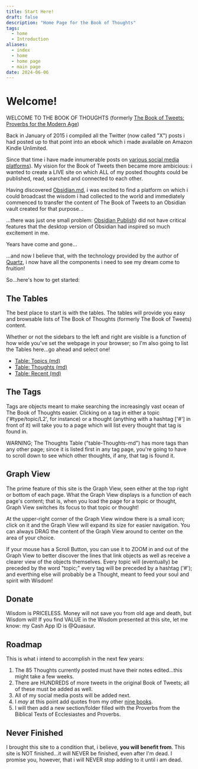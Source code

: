 ```yaml
---
title: Start Here!
draft: false
description: "Home Page for the Book of Thoughts"
tags:
  - home
  - Introduction
aliases:
  - index
  - home
  - home page
  - main page
date: 2024-06-06
---
```

# Welcome!
WELCOME TO THE BOOK OF THOUGHTS (formerly [The Book of Tweets: Proverbs for the Modern Age](https://www.amazon.com/Book-Tweets-Proverbs-Modern-Age-ebook/dp/B00RSE25H2))

Back in January of 2015 i compiled all the Twitter (now called "X") posts i had posted up to that point into an ebook which i made available on Amazon Kindle Unlimited.

Since that time i have made innumerable posts on [various social media platforms](https://www.clmjournal.com/all-the-links)). My vision for the Book of Tweets then became more ambicious: i wanted to create a LIVE site on which ALL of my posted thoughts could be published, read, searched and connected to each other.

Having discovered [Obsidian.md](https://obsidian.md), i was excited to find a platform on which i could broadcast the wisdom i had collected to the world and immediately commenced to transfer the content of The Book of Tweets to an Obsidian vault created for that purpose...

...there was just one small problem: [Obsidian Publish](https://obsidian.md/publish)) did not have critical features that the desktop version of Obsidian had inspired so much excitement in me.

Years have come and gone...

...and now I believe that, with the technology provided by the author of [Quartz](https://quartz.jzhao.xyz/), i now have all the components i need to see my dream come to fruition!

So...here's how to get started:

## The Tables
The best place to start is with the tables. The tables will provide you easy and browsable lists of The Book of Thoughts (formerly The Book of Tweets) content.

Whether or not the sidebars to the left and right are visible is a function of how wide you've set the webpage in your browser; so I'm also going to list the Tables here...go ahead and select one!
- [Table: Topics (md)](Tables/table-TOPICS-md)
- [Table: Thoughts (md)](Tables/table-THOUGHTS-md)
- [Table: Recent (md)](Tables/table-RECENT-md)

## The Tags
Tags are objects meant to make searching the increasingly vast ocean of The Book of Thoughts easier. Clicking on a tag in either a topic ('#type/topic/L2', for instance) or a thought (anything with a hashtag ['#'] in front of it) will take you to a page which will list every thought that tag is found in.

WARNING; The Thoughts Table ("table-Thoughts-md") has more tags than any other page; since it is listed first in any tag page, you're going to have to scroll down to see which other thoughts, if any, that tag is found it.
## Graph View
The prime feature of this site is the Graph View, seen either at the top right or bottom of each page. What the Graph View displays is a function of each page's content; that is, when you load the page for a topic or thought, Graph View switches its focus to that topic or thought!

At the upper-right corner of the Graph View window there is a small icon; click on it and the Graph View will expand its size for easier navigation. You can always DRAG the content of the Graph View around to center on the area of your choice.

If your mouse has a Scroll Button, you can use it to ZOOM in and out of the Graph View to better discover the lines that link objects as well as receive a clearer view of the objects themselves. Every topic will (eventually) be preceded by the word "topic;" every tag will be preceded by a hashtag ('#'); and everthing else will probably be a Thought, meant to feed your soul and spirit with Wisdom!

## Donate
Wisdom is PRICELESS. Money will not save you from old age and death, but Wisdom will! If you find VALUE in the Wisdom presented at this site, let me know: my Cash App ID is @Quasaur.

## Roadmap
This is what i intend to accomplish in the next few years:
1. The 85 Thoughts currently posted must have their notes edited...this might take a few weeks.
2. There are HUNDREDS of more tweets in the original Book of Tweets; all of these must be added as well.
3. All of my social media posts will be added next.
4. I *may* at this point add quotes from my other [nine books](https://www.clmjournal.com/books).
5. I will then add a new section/folder filled with the Proverbs from the Biblical Texts of Ecclesiastes and Proverbs.

## Never Finished
I brought this site to a condition that, i believe, **you will benefit from**. This site is NOT finished...it will NEVER be finished, even after I'm dead. I promise you, however, that i will NEVER stop adding to it until i am dead.
